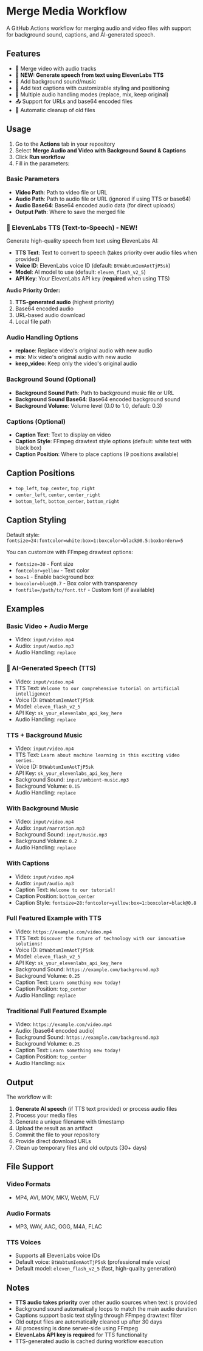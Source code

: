 # Merge Media Workflow

A GitHub Actions workflow for merging audio and video files with support for background sound, captions, and AI-generated speech.

## Features

- 🎥 Merge video with audio tracks
- 🤖 **NEW: Generate speech from text using ElevenLabs TTS**
- 🎵 Add background sound/music
- 📝 Add text captions with customizable styling and positioning
- 🔄 Multiple audio handling modes (replace, mix, keep original)
- 📤 Support for URLs and base64 encoded files
- 🧹 Automatic cleanup of old files

## Usage

1. Go to the **Actions** tab in your repository
2. Select **Merge Audio and Video with Background Sound & Captions**
3. Click **Run workflow**
4. Fill in the parameters:

### Basic Parameters

- **Video Path**: Path to video file or URL
- **Audio Path**: Path to audio file or URL (ignored if using TTS or base64)
- **Audio Base64**: Base64 encoded audio data (for direct uploads)
- **Output Path**: Where to save the merged file

### 🤖 ElevenLabs TTS (Text-to-Speech) - NEW!

Generate high-quality speech from text using ElevenLabs AI:

- **TTS Text**: Text to convert to speech (takes priority over audio files when provided)
- **Voice ID**: ElevenLabs voice ID (default: `BtWabtumIemAotTjP5sk`)
- **Model**: AI model to use (default: `eleven_flash_v2_5`)
- **API Key**: Your ElevenLabs API key (**required** when using TTS)

**Audio Priority Order:**
1. **TTS-generated audio** (highest priority)
2. Base64 encoded audio
3. URL-based audio download
4. Local file path

### Audio Handling Options

- **replace**: Replace video's original audio with new audio
- **mix**: Mix video's original audio with new audio
- **keep_video**: Keep only the video's original audio

### Background Sound (Optional)

- **Background Sound Path**: Path to background music file or URL
- **Background Sound Base64**: Base64 encoded background sound
- **Background Volume**: Volume level (0.0 to 1.0, default: 0.3)

### Captions (Optional)

- **Caption Text**: Text to display on video
- **Caption Style**: FFmpeg drawtext style options (default: white text with black box)
- **Caption Position**: Where to place captions (9 positions available)

## Caption Positions

- `top_left`, `top_center`, `top_right`
- `center_left`, `center`, `center_right`
- `bottom_left`, `bottom_center`, `bottom_right`

## Caption Styling

Default style: `fontsize=24:fontcolor=white:box=1:boxcolor=black@0.5:boxborderw=5`

You can customize with FFmpeg drawtext options:
- `fontsize=30` - Font size
- `fontcolor=yellow` - Text color
- `box=1` - Enable background box
- `boxcolor=blue@0.7` - Box color with transparency
- `fontfile=/path/to/font.ttf` - Custom font (if available)

## Examples

### Basic Video + Audio Merge
- Video: `input/video.mp4`
- Audio: `input/audio.mp3`
- Audio Handling: `replace`

### 🤖 AI-Generated Speech (TTS)
- Video: `input/video.mp4`
- TTS Text: `Welcome to our comprehensive tutorial on artificial intelligence!`
- Voice ID: `BtWabtumIemAotTjP5sk`
- Model: `eleven_flash_v2_5`
- API Key: `sk_your_elevenlabs_api_key_here`
- Audio Handling: `replace`

### TTS + Background Music
- Video: `input/video.mp4`
- TTS Text: `Learn about machine learning in this exciting video series.`
- Voice ID: `BtWabtumIemAotTjP5sk`
- API Key: `sk_your_elevenlabs_api_key_here`
- Background Sound: `input/ambient-music.mp3`
- Background Volume: `0.15`
- Audio Handling: `replace`

### With Background Music
- Video: `input/video.mp4`
- Audio: `input/narration.mp3`
- Background Sound: `input/music.mp3`
- Background Volume: `0.2`
- Audio Handling: `replace`

### With Captions
- Video: `input/video.mp4`
- Audio: `input/audio.mp3`
- Caption Text: `Welcome to our tutorial!`
- Caption Position: `bottom_center`
- Caption Style: `fontsize=28:fontcolor=yellow:box=1:boxcolor=black@0.8`

### Full Featured Example with TTS
- Video: `https://example.com/video.mp4`
- TTS Text: `Discover the future of technology with our innovative solutions!`
- Voice ID: `BtWabtumIemAotTjP5sk`
- Model: `eleven_flash_v2_5`
- API Key: `sk_your_elevenlabs_api_key_here`
- Background Sound: `https://example.com/background.mp3`
- Background Volume: `0.25`
- Caption Text: `Learn something new today!`
- Caption Position: `top_center`
- Audio Handling: `replace`

### Traditional Full Featured Example
- Video: `https://example.com/video.mp4`
- Audio: [base64 encoded audio]
- Background Sound: `https://example.com/background.mp3`
- Background Volume: `0.25`
- Caption Text: `Learn something new today!`
- Caption Position: `top_center`
- Audio Handling: `mix`

## Output

The workflow will:
1. **Generate AI speech** (if TTS text provided) or process audio files
2. Process your media files
3. Generate a unique filename with timestamp
4. Upload the result as an artifact
5. Commit the file to your repository
6. Provide direct download URLs
7. Clean up temporary files and old outputs (30+ days)

## File Support

### Video Formats
- MP4, AVI, MOV, MKV, WebM, FLV

### Audio Formats
- MP3, WAV, AAC, OGG, M4A, FLAC

### TTS Voices
- Supports all ElevenLabs voice IDs
- Default voice: `BtWabtumIemAotTjP5sk` (professional male voice)
- Default model: `eleven_flash_v2_5` (fast, high-quality generation)

## Notes

- **TTS audio takes priority** over other audio sources when text is provided
- Background sound automatically loops to match the main audio duration
- Captions support basic text styling through FFmpeg drawtext filter
- Old output files are automatically cleaned up after 30 days
- All processing is done server-side using FFmpeg
- **ElevenLabs API key is required** for TTS functionality
- TTS-generated audio is cached during workflow execution
